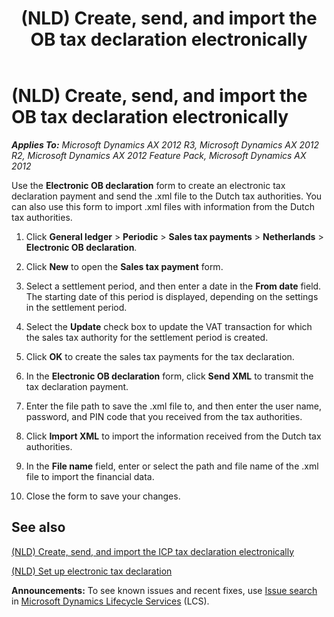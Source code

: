 ﻿---
title: (NLD) Create, send, and import the OB tax declaration electronically
TOCTitle: (NLD) Create, send, and import the OB tax declaration electronically
ms:assetid: ce2aad41-1b45-4265-960a-45c1e179b6f5
ms:mtpsurl: https://technet.microsoft.com/en-us/library/Gg213675(v=AX.60)
ms:contentKeyID: 36059466
ms.date: 04/18/2014
mtps_version: v=AX.60
---

# (NLD) Create, send, and import the OB tax declaration electronically 


_**Applies To:** Microsoft Dynamics AX 2012 R3, Microsoft Dynamics AX 2012 R2, Microsoft Dynamics AX 2012 Feature Pack, Microsoft Dynamics AX 2012_

Use the **Electronic OB declaration** form to create an electronic tax declaration payment and send the .xml file to the Dutch tax authorities. You can also use this form to import .xml files with information from the Dutch tax authorities.

1.  Click **General ledger** \> **Periodic** \> **Sales tax payments** \> **Netherlands** \> **Electronic OB declaration**.

2.  Click **New** to open the **Sales tax payment** form.

3.  Select a settlement period, and then enter a date in the **From date** field. The starting date of this period is displayed, depending on the settings in the settlement period.

4.  Select the **Update** check box to update the VAT transaction for which the sales tax authority for the settlement period is created.

5.  Click **OK** to create the sales tax payments for the tax declaration.

6.  In the **Electronic OB declaration** form, click **Send XML** to transmit the tax declaration payment.

7.  Enter the file path to save the .xml file to, and then enter the user name, password, and PIN code that you received from the tax authorities.

8.  Click **Import XML** to import the information received from the Dutch tax authorities.

9.  In the **File name** field, enter or select the path and file name of the .xml file to import the financial data.

10. Close the form to save your changes.

## See also

[(NLD) Create, send, and import the ICP tax declaration electronically](nld-create-send-and-import-the-icp-tax-declaration-electronically.md)

[(NLD) Set up electronic tax declaration](nld-set-up-electronic-tax-declaration.md)

  
**Announcements:** To see known issues and recent fixes, use [Issue search](http://go.microsoft.com/fwlink/?linkid=389258) in [Microsoft Dynamics Lifecycle Services](http://go.microsoft.com/fwlink/?linkid=306505) (LCS).


